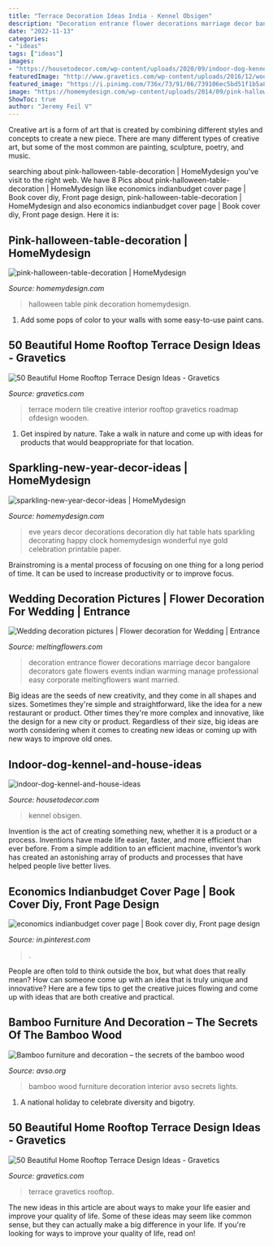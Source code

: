 ```yaml
---
title: "Terrace Decoration Ideas India - Kennel Obsigen"
description: "Decoration entrance flower decorations marriage decor bangalore decorators gate flowers events indian warming manage professional easy corporate meltingflowers want married"
date: "2022-11-13"
categories:
- "ideas"
tags: ["ideas"]
images:
- "https://housetodecor.com/wp-content/uploads/2020/09/indoor-dog-kennel-and-house-ideas.jpg"
featuredImage: "http://www.gravetics.com/wp-content/uploads/2016/12/wooden-arbor-and-yellow-lighting.jpg"
featured_image: "https://i.pinimg.com/736x/73/91/06/739106ec5bd51f1b5a8dab7615b00990.jpg"
image: "https://homemydesign.com/wp-content/uploads/2014/09/pink-halloween-table-decoration.jpg"
ShowToc: true
author: "Jeremy Feil V"
---
```



Creative art is a form of art that is created by combining different styles and concepts to create a new piece. There are many different types of creative art, but some of the most common are painting, sculpture, poetry, and music.

	

		
searching about pink-halloween-table-decoration | HomeMydesign you've visit to the right web. We have 8 Pics about pink-halloween-table-decoration | HomeMydesign like economics indianbudget cover page | Book cover diy, Front page design, pink-halloween-table-decoration | HomeMydesign and also economics indianbudget cover page | Book cover diy, Front page design. Here it is:
		
    
## Pink-halloween-table-decoration | HomeMydesign

<img loading=lazy src="https://homemydesign.com/wp-content/uploads/2014/09/pink-halloween-table-decoration.jpg" onerror="this.onerror=null;this.src='https://tse1.mm.bing.net/th?id=OIP.SY18StK4O_4xomBvnvwmowHaLH&amp;pid=15.1';" alt="pink-halloween-table-decoration | HomeMydesign">

_Source: homemydesign.com_

>halloween table pink decoration homemydesign. 

	

1. Add some pops of color to your walls with some easy-to-use paint cans.

    
## 50 Beautiful Home Rooftop Terrace Design Ideas - Gravetics

<img loading=lazy src="https://www.gravetics.com/wp-content/uploads/2016/12/Tile-design-as-a-roadmap.jpg" onerror="this.onerror=null;this.src='https://tse2.mm.bing.net/th?id=OIP.nlK_wGwH3pPE155pOrXragHaI5&amp;pid=15.1';" alt="50 Beautiful Home Rooftop Terrace Design Ideas - Gravetics">

_Source: gravetics.com_

>terrace modern tile creative interior rooftop gravetics roadmap ofdesign wooden. 

	

1. Get inspired by nature. Take a walk in nature and come up with ideas for products that would beappropriate for that location.

    
## Sparkling-new-year-decor-ideas | HomeMydesign

<img loading=lazy src="https://homemydesign.com/wp-content/uploads/2014/12/sparkling-new-year-decor-ideas.jpg" onerror="this.onerror=null;this.src='https://tse4.mm.bing.net/th?id=OIP.BcA4NBgBGXx1VZiCvQQeXQHaLc&amp;pid=15.1';" alt="sparkling-new-year-decor-ideas | HomeMydesign">

_Source: homemydesign.com_

>eve years decor decorations decoration diy hat table hats sparkling decorating happy clock homemydesign wonderful nye gold celebration printable paper. 

	

Brainstroming is a mental process of focusing on one thing for a long period of time. It can be used to increase productivity or to improve focus.

    
## Wedding Decoration Pictures | Flower Decoration For Wedding | Entrance

<img loading=lazy src="http://www.meltingflowers.com/img/gallery/entrance/flower-decoration-pictures-thumb-2.jpg" onerror="this.onerror=null;this.src='https://tse4.mm.bing.net/th?id=OIP.EyXG0BQP1XcWyocoVIb4awHaLk&amp;pid=15.1';" alt="Wedding decoration pictures | Flower decoration for Wedding | Entrance">

_Source: meltingflowers.com_

>decoration entrance flower decorations marriage decor bangalore decorators gate flowers events indian warming manage professional easy corporate meltingflowers want married. 

	

Big ideas are the seeds of new creativity, and they come in all shapes and sizes. Sometimes they're simple and straightforward, like the idea for a new restaurant or product. Other times they're more complex and innovative, like the design for a new city or product. Regardless of their size, big ideas are worth considering when it comes to creating new ideas or coming up with new ways to improve old ones.

    
## Indoor-dog-kennel-and-house-ideas

<img loading=lazy src="https://housetodecor.com/wp-content/uploads/2020/09/indoor-dog-kennel-and-house-ideas.jpg" onerror="this.onerror=null;this.src='https://tse4.mm.bing.net/th?id=OIP.WDw9fUsr0Km9NniiuKdNAAHaL-&amp;pid=15.1';" alt="indoor-dog-kennel-and-house-ideas">

_Source: housetodecor.com_

>kennel obsigen. 

	

Invention is the act of creating something new, whether it is a product or a process. Inventions have made life easier, faster, and more efficient than ever before. From a simple addition to an efficient machine, inventor’s work has created an astonishing array of products and processes that have helped people live better lives.

    
## Economics Indianbudget Cover Page | Book Cover Diy, Front Page Design

<img loading=lazy src="https://i.pinimg.com/736x/73/91/06/739106ec5bd51f1b5a8dab7615b00990.jpg" onerror="this.onerror=null;this.src='https://tse3.mm.bing.net/th?id=OIP.MSStQ3vm-8t0Xz1LCEiJLQHaJ3&amp;pid=15.1';" alt="economics indianbudget cover page | Book cover diy, Front page design">

_Source: in.pinterest.com_

>. 

	

People are often told to think outside the box, but what does that really mean? How can someone come up with an idea that is truly unique and innovative? Here are a few tips to get the creative juices flowing and come up with ideas that are both creative and practical.

    
## Bamboo Furniture And Decoration – The Secrets Of The Bamboo Wood

<img loading=lazy src="http://www.avso.org/wp-content/uploads/2014/11/bamboo-furniture-and-decoration-the-secrets-of-the-bamboo-wood-1415267081.jpg" onerror="this.onerror=null;this.src='https://tse3.mm.bing.net/th?id=OIP.8YB29esiySL3qiZ-ztEurQHaLH&amp;pid=15.1';" alt="Bamboo furniture and decoration – the secrets of the bamboo wood">

_Source: avso.org_

>bamboo wood furniture decoration interior avso secrets lights. 

	

1. A national holiday to celebrate diversity and bigotry.

    
## 50 Beautiful Home Rooftop Terrace Design Ideas - Gravetics

<img loading=lazy src="http://www.gravetics.com/wp-content/uploads/2016/12/wooden-arbor-and-yellow-lighting.jpg" onerror="this.onerror=null;this.src='https://tse3.mm.bing.net/th?id=OIP.PJ2uN1Cf8XEEGi9N85aTEAHaH_&amp;pid=15.1';" alt="50 Beautiful Home Rooftop Terrace Design Ideas - Gravetics">

_Source: gravetics.com_

>terrace gravetics rooftop. 

	

The new ideas in this article are about ways to make your life easier and improve your quality of life. Some of these ideas may seem like common sense, but they can actually make a big difference in your life. If you're looking for ways to improve your quality of life, read on!

